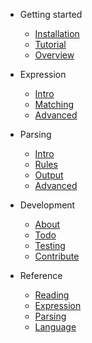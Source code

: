 
* Getting started

  * [Installation](install)
  * [Tutorial](tutorial)
  * [Overview](overview)

* Expression

  * [Intro](expr/intro)
  * [Matching](expr/match)
  * [Advanced](expr/adv)

* Parsing

  * [Intro](parse/intro)
  * [Rules](parse/rule)
  * [Output](parse/output)
  * [Advanced](parse/adv)

* Development

  * [About](dev/about)
  * [Todo](dev/todo)
  * [Testing](dev/test)
  * [Contribute](dev/contrib)

* Reference

  * [Reading](ref/read)
  * [Expression](ref/expr)
  * [Parsing](ref/parse)
  * [Language](ref/lang)
